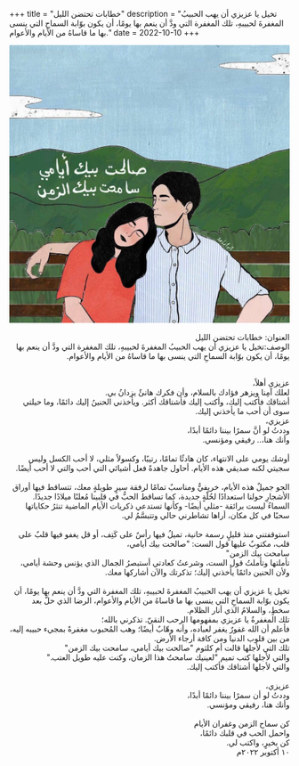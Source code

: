 +++
title =  "خطابات تحتضن الليل"
description = "تخيل يا عزيزي أن يهب الحبيبُ المغفرةَ لحبيبهِ، تلك المغفرة التي ودَّ أن ينعم بها يومًا، أن يكون بوّابة السماحِ التي ينسى بها ما قاساهُ من الأيام والأعوام."
date = 2022-10-10
+++

<div dir="rtl">

![alt](image.jpg)

العنوان: خطابات تحتضن الليل<br>
الوصف:تخيل يا عزيزي أن يهب الحبيبُ المغفرةَ لحبيبهِ، تلك المغفرة التي ودَّ أن ينعم بها يومًا، أن يكون بوّابة السماحِ التي ينسى بها ما قاساهُ من الأيام والأعوام.<br>

<br>
عزيزي أهلاً،<br>
لعلك آمِنا ويزهر فؤادك بالسلام، وأن فكرك هانئٌ يزدانُ بي.<br>
أشتاقك فأكتب إليك، وأكتب إليك فأشتاقك أكثر. ويأخذني الحنينُ إليك دائمًا، وما حيلتي سوى أن أحب ما يأخذني إليك.<br>
عزيزي،<br>
وددتُ لو أنَّ سمرًا بيننا دائمًا أبدًا،<br>
وأنك هنا،.. رفيقي ومؤنسي.<br>

<br>
أوشك يومي على الانتهاء، كان هادئًا تمامًا، رتيبًا، وكسولاً مثلي، لا أحب الكسل وليس سجيتي لكنه صديقي هذه الأيام. أحاول  جاهدةً فعل أشيائي التي أحب والتي لا أحب أيضًا.<br>

<br>
 الجو جميلٌ هذه الأيام، خريفيٌّ ومناسبٌ تمامًا لرفقة سيرٍ طويلةٍ معك، تتساقط فيها أوراق الأشجارِ حولنا استعدادًا لحُلّةٍ جديدة، كما تساقط الحبُّ في قلبينا مُعلنًا ميلادًا جديدًا. السماءُ ليست برائقة -مثلي أيضًا- وكأنها تستدعي ذكريات الأيام الماضية تنثرُ حكاياتها سحبًا في كل مكان، أراها تشاطرني حالي وتتبسَّمُ لي.<br>

<br>
استوقفتني منذ قليلٍ  رسمة حانية، تميلُ فيها رأسٌ على كَتِف، أو قل يغفو فيها قلبٌ على قلب، مكتوبٌ عليها قول الست: "صالحت بيك أيامي،<br>
سامحت بيك الزمن"<br>
تأملتها وتأملتُ قول الست، وشرعتُ كعادتي أستبصرُ الجمال الذي يؤنس وحشة أيامي، ولأن الحنين دائمًا يأخذني إليك؛ تذكرتك والآن أشاركها معك.<br>

<br>
تخيل يا عزيزي أن يهب الحبيبُ المغفرةَ لحبيبهِ، تلك المغفرة التي ودَّ أن ينعم بها يومًا، أن يكون بوّابة السماحِ التي ينسى بها ما قاساهُ من الأيام والأعوام، الرضا الذي حلَّ بعد سخطٍ، والسلامُ الذي أنار الظلام. <br>
تلك المغفرةُ يا عزيزي بمفهومها الرحب النقيّ. تذكرني بالله؛<br>
فأعلم أن الله غفورٌ يغفر لعباده، وأنه وهّابٌ أيضًا؛ وهب المُحبوب مغفرةً بمجيء حبيبه إليه، من بين قلوب الدنيا ومن كافة أرجاء الأرض. <br>
تلك التي لأجلها قالت أم كلثوم "صالحت بيك أيامي، سامحت بيك الزمن"<br>
والتي لأجلها كتب تميم "لعينيك سامحتُ هذا الزمان، وكنت عليه طويل العتب."<br>
والتي لأجلها أشتاقك فأكتب إليك.<br>

<br>
عزيزي،<br>
وددتُ لو أن سمرًا بيننا دائمًا أبدًا،<br>
وأنك هنا، رفيقي ومؤنسي.<br>

<br>
كن سماح الزمن وغفران الأيام<br>
واحمل الحب في قلبك دائمًا،<br>
كن بخيرٍ، واكتب لي.<br>
١٠ أكتوبر ٢٠٢٢م<br>

</div>
